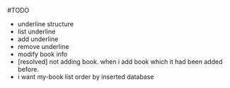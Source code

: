 #TODO
- underline structure
- list underline
- add underline
- remove underline
- modify book info
- [resolved] not adding book. when i add book which it had been added before.
- i want my-book list order by inserted database
